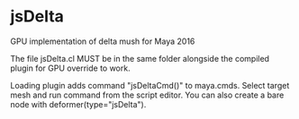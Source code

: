 # jsDelta
GPU implementation of delta mush for Maya 2016

The file jsDelta.cl MUST be in the same folder alongside the compiled plugin for GPU override to work.

Loading plugin adds command "jsDeltaCmd()" to maya.cmds. Select target mesh and run command from the script editor. You can also create a bare node with deformer(type="jsDelta").
